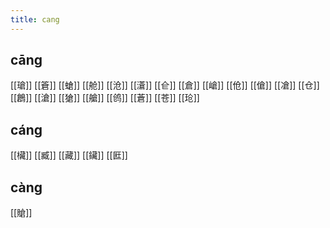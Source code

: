 ```yaml
---
title: cang
---
```


## cāng
[[瑲]]
[[篬]]
[[螥]]
[[舱]]
[[沧]]
[[濸]]
[[仺]]
[[倉]]
[[嵢]]
[[伧]]
[[傖]]
[[凔]]
[[仓]]
[[鶬]]
[[滄]]
[[獊]]
[[艙]]
[[鸧]]
[[蒼]]
[[苍]]
[[玱]]
## cáng
[[欌]]
[[臧]]
[[藏]]
[[鑶]]
[[匨]]
## càng
[[賶]]
